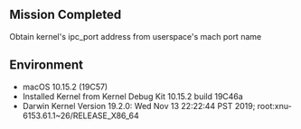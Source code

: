 ## Mission Completed
Obtain kernel's ipc_port address from userspace's mach port name<br>

## Environment
- macOS 10.15.2 (19C57)
- Installed Kernel from Kernel Debug Kit 10.15.2 build 19C46a
- Darwin Kernel Version 19.2.0: Wed Nov 13 22:22:44 PST 2019; root:xnu-6153.61.1~26/RELEASE_X86_64